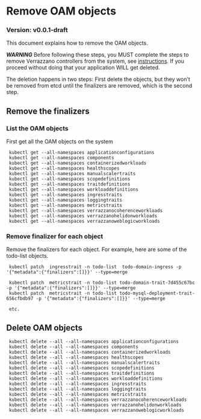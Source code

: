 # Remove OAM objects

### Version: v0.0.1-draft
This document explains how to remove the OAM objects.

***WARNING*** Before following these steps, you MUST complete the steps to remove Verrazzano controllers from the system, 
see [instructions](../phase1/disable-verrazzano.md).  If you proceed without doing that your application WILL get deleted.

The deletion happens in two steps: First delete the objects, but they won't be removed from etcd until the finalizers are
removed, which is the second step.

## Remove the finalizers

### List the OAM objects
First get all the OAM objects on the system
```text
 kubectl get --all-namespaces applicationconfigurations
 kubectl get --all-namespaces components
 kubectl get --all-namespaces containerizedworkloads
 kubectl get --all-namespaces healthscopes
 kubectl get --all-namespaces manualscalertraits
 kubectl get --all-namespaces scopedefinitions
 kubectl get --all-namespaces traitdefinitions
 kubectl get --all-namespaces workloaddefinitions
 kubectl get --all-namespaces ingresstraits
 kubectl get --all-namespaces loggingtraits
 kubectl get --all-namespaces metricstraits
 kubectl get --all-namespaces verrazzanocoherenceworkloads
 kubectl get --all-namespaces verrazzanohelidonworkloads
 kubectl get --all-namespaces verrazzanoweblogicworkloads
```

### Remove finalizer for each object
Remove the finalizers for each object.  For example, here are some of the todo-list objects.
```text
 kubectl patch  ingresstrait -n todo-list  todo-domain-ingress -p '{"metadata":{"finalizers":[]}}' --type=merge
 
 kubectl patch  metricstrait -n todo-list todo-domain-trait-7d455c67bc  -p '{"metadata":{"finalizers":[]}}' --type=merge
 kubectl patch  metricstrait -n todo-list todo-mysql-deployment-trait-656cfbdb97 -p '{"metadata":{"finalizers":[]}}' --type=merge
 
 etc.
```

## Delete OAM objects
```text
 kubectl delete --all --all-namespaces applicationconfigurations
 kubectl delete --all --all-namespaces components
 kubectl delete --all --all-namespaces containerizedworkloads
 kubectl delete --all --all-namespaces healthscopes
 kubectl delete --all --all-namespaces manualscalertraits
 kubectl delete --all --all-namespaces scopedefinitions
 kubectl delete --all --all-namespaces traitdefinitions
 kubectl delete --all --all-namespaces workloaddefinitions
 kubectl delete --all --all-namespaces ingresstraits
 kubectl delete --all --all-namespaces loggingtraits
 kubectl delete --all --all-namespaces metricstraits
 kubectl delete --all --all-namespaces verrazzanocoherenceworkloads
 kubectl delete --all --all-namespaces verrazzanohelidonworkloads
 kubectl delete --all --all-namespaces verrazzanoweblogicworkloads
```